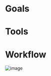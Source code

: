 # Goals


# Tools


# Workflow

![image](https://github.com/siddij3/WQM_NN_modelling/assets/16713437/b07cdc8b-4ab8-4d6d-9e63-916f4e7c68fa)
